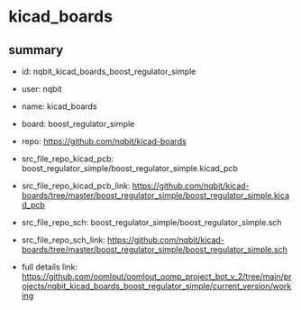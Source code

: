 # kicad_boards
 
## summary 
* id: nqbit_kicad_boards_boost_regulator_simple
* user: nqbit
* name: kicad_boards
* board: boost_regulator_simple
* repo: https://github.com/nqbit/kicad-boards
* src_file_repo_kicad_pcb: boost_regulator_simple/boost_regulator_simple.kicad_pcb
* src_file_repo_kicad_pcb_link: https://github.com/nqbit/kicad-boards/tree/master/boost_regulator_simple/boost_regulator_simple.kicad_pcb


* src_file_repo_sch: boost_regulator_simple/boost_regulator_simple.sch
* src_file_repo_sch_link: https://github.com/nqbit/kicad-boards/tree/master/boost_regulator_simple/boost_regulator_simple.sch
* full details link: https://github.com/oomlout/oomlout_oomp_project_bot_v_2/tree/main/projects/nqbit_kicad_boards_boost_regulator_simple/current_version/working  








